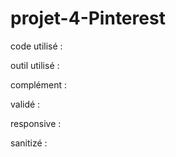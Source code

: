 # projet-4-Pinterest

code utilisé :

outil utilisé :

complément :

validé :

responsive :

sanitizé :

